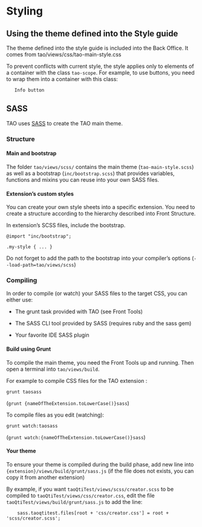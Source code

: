 <!--
parent: 'Documentation for core components'
created_at: '2014-01-16 11:54:24'
updated_at: '2014-10-27 08:13:49'
authors:
    - 'Bertrand Chevrier'
tags:
    - 'Documentation for core components'
-->

Styling
=======

Using the theme defined into the Style guide
------------------------------------------------

The theme defined into the style guide is included into the Back Office. It comes from tao/views/css/tao-main-style.css

To prevent conflicts with current style, the style applies only to elements of a container with the class `tao-scope`. For example, to use buttons, you need to wrap them into a container with this class:


       Info button

SASS
----

TAO uses [SASS](http://sass-lang.com/) to create the TAO main theme.

### Structure

#### Main and bootstrap

The folder `tao/views/scss/` contains the main theme (`tao-main-style.scss`) as well as a bootstrap (`inc/bootstrap.scss`) that provides variables, functions and mixins you can reuse into your own SASS files.

#### Extension’s custom styles

You can create your own style sheets into a specific extension. You need to create a structure according to the hierarchy described into Front Structure.

In extension’s SCSS files, include the bootstrap.

    @import "inc/bootstrap";

    .my-style { ... }

Do not forget to add the path to the bootstrap into your compiler’s options (`--load-path=tao/views/scss`)

### Compiling

In order to compile (or watch) your SASS files to the target CSS, you can either use:

 - The grunt task provided with TAO (see Front Tools)

 - The SASS CLI tool provided by SASS (requires ruby and the sass gem)

 - Your favorite IDE SASS plugin

#### Build using Grunt

To compile the main theme, you need the Front Tools up and running. Then open a terminal into `tao/views/build`.

For example to compile CSS files for the TAO extension :

    grunt taosass

(`grunt {nameOfTheExtension.toLowerCase()}sass`)

To compile files as you edit (watching):

    grunt watch:taosass

(`grunt watch:{nameOfTheExtension.toLowerCase()}sass`)

#### Your theme

To ensure your theme is compiled during the build phase, add new line into `{extension}/views/build/grunt/sass.js` (if the file does not exists, you can copy it from another extension)

By example, if you want `taoQtiTest/views/scss/creator.scss` to be compiled to `taoQtiTest/views/css/creator.css`, edit the file `taoQtiTest/views/build/grunt/sass.js` to add the line:

        sass.taoqtitest.files[root + 'css/creator.css'] = root + 'scss/creator.scss';

